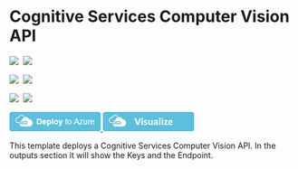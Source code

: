 # Cognitive Services Computer Vision API

<IMG SRC="https://azbotstorage.blob.core.windows.net/badges/101-cognitive-services-Computer-vision-API/PublicLastTestDate.svg" />&nbsp;
<IMG SRC="https://azbotstorage.blob.core.windows.net/badges/101-cognitive-services-Computer-vision-API/PublicDeployment.svg" />&nbsp;

<IMG SRC="https://azbotstorage.blob.core.windows.net/badges/101-cognitive-services-Computer-vision-API/FairfaxLastTestDate.svg" />&nbsp;
<IMG SRC="https://azbotstorage.blob.core.windows.net/badges/101-cognitive-services-Computer-vision-API/FairfaxDeployment.svg" />&nbsp;

<IMG SRC="https://azbotstorage.blob.core.windows.net/badges/101-cognitive-services-Computer-vision-API/BestPracticeResult.svg" />&nbsp;
<IMG SRC="https://azbotstorage.blob.core.windows.net/badges/101-cognitive-services-Computer-vision-API/CredScanResult.svg" />&nbsp;

<a href="https://portal.azure.com/#create/Microsoft.Template/uri/https%3A%2F%2Fraw.githubusercontent.com%2FAzure%2Fazure-quickstart-templates%2Fmaster%2F101-cognitive-services-Computer-vision-API%2Fazuredeploy.json" target="_blank">
<img src="https://raw.githubusercontent.com/Azure/azure-quickstart-templates/master/1-CONTRIBUTION-GUIDE/images/deploytoazure.png"/>
</a>
<a href="http://armviz.io/#/?load=https%3A%2F%2Fraw.githubusercontent.com%2FAzure%2Fazure-quickstart-templates%2Fmaster%2F101-cognitive-services-Computer-vision-API%2Fazuredeploy.json" target="_blank">
<img src="https://raw.githubusercontent.com/Azure/azure-quickstart-templates/master/1-CONTRIBUTION-GUIDE/images/visualizebutton.png"/>
</a>

This template deploys a Cognitive Services Computer Vision API.
In the outputs section it will show the Keys and the Endpoint.
